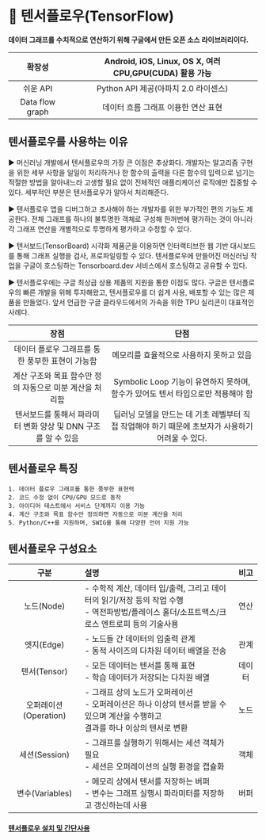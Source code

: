 # 📢 텐서플로우(TensorFlow)
**데이터 그래프를 수치적으로 연산하기 위해 구글에서 만든 오픈 소스 라이브러리이다.**


|확장성|Android, iOS, Linux, OS X, 여러 CPU,GPU(CUDA) 활용 가능|
|:---:|:---:|
|쉬운 API|Python API 제공(아파치 2.0 라이센스)|
|Data flow graph|데이터 흐름 그래프 이용한 연산 표현|

## 텐서플로우를 사용하는 이유

▶️ 머신러닝 개발에서 텐서플로우의 가장 큰 이점은 추상화다. 개발자는 알고리즘 구현을 위한 세부 사항을 일일이 처리하거나 한 함수의 출력을 다른 함수의 입력으로 넘기는 적절한 방법을 알아내느라 고생할 필요 없이 전체적인 애플리케이션 로직에만 집중할 수 있다. 세부적인 부분은 텐서플로우가 알아서 처리해준다.

▶️ 텐서플로우 앱을 디버그하고 조사해야 하는 개발자를 위한 부가적인 편의 기능도 제공한다. 전체 그래프를 하나의 불투명한 객체로 구성해 한꺼번에 평가하는 것이 아니라 각 그래프 연산을 개별적으로 투명하게 평가하고 수정할 수 있다.

▶️ 텐서보드(TensorBoard) 시각화 제품군을 이용하면 인터랙티브한 웹 기반 대시보드를 통해 그래프 실행을 검사, 프로파일링할 수 있다. 텐서플로우에 만들어진 머신러닝 작업을 구글이 호스팅하는 Tensorboard.dev 서비스에서 호스팅하고 공유할 수 있다. 

▶️ 텐서플로우에는 구글 최상급 상용 제품의 지원을 통한 이점도 많다. 구글은 텐서플로우의 빠른 개발을 위해 투자해왔고, 텐서플로우를 더 쉽게 사용, 배포할 수 있는 많은 제품을 만들었다. 앞서 언급한 구글 클라우드에서의 가속을 위한 TPU 실리콘이 대표적인 사례다.

|장점|단점|
|:--:|:---:|
|데이터 플로우 그래프를 통한 풍부한 표현이 가능함|메모리를 효율적으로 사용하지 못하고 있음|
|계산 구조와 목표 함수만 정의 자동으로 미분 계산을 처리함|Symbolic Loop 기능이 유연하지 못하며, 함수가 있어도 텐서 타입으로만 적용해야 함|
|텐서보드를 통해서 파라미터 변화 양상 및 DNN 구조를 알 수 있음|딥러닝 모델을 만드는 데 기초 레벨부터 직접 작업해야 하기 때문에 초보자가 사용하기 어려울 수 있다.|

## 텐서플로우 특징
```
1. 데이터 플로우 그래프를 통한 풍부한 표현력
2. 코드 수정 없이 CPU/GPU 모드로 동작
3. 아이디어 테스트에서 서비스 단계까지 이용 가능
4. 계산 구조와 목표 함수만 정의하면 자동으로 미분 계산을 처리
5. Python/C++를 지원하며, SWIG를 통해 다양한 언어 지원 가능
```

## 텐서플로우 구성요소
|구분|설명|비고|
|:---:|:-----|:---:|
|노드(Node)|- 수학적 계산, 데이터 입/출력, 그리고 데이터의 읽기/저장 등의 작업 수행<br> - 역전파방법/플레이스 홀더/소프트맥스/크로스 엔트로피 등의 기술사용|연산|
|엣지(Edge)|- 노드들 간 데이터의 입출력 관계<br> - 동적 사이즈의 다차원 데이터 배열을 전송|관계|
|텐서(Tensor)|- 모든 데이터는 텐서를 통해 표현<br> - 학습 데이터가 저장되는 다차원 배열|데이터|
|오퍼레이션(Operation)|- 그래프 상의 노드가 오퍼레이션<br> - 오퍼레이션은 하나 이상의 텐서를 받을 수 있으며 계산을 수행하고<br> 결과를 하나 이상의 텐서로 변환|노드|
|세션(Session)|- 그래프를 실행하기 위해서는 세션 객체가 필요<br> - 세션은 오퍼레이션의 실행 환경을 캡슐화|객체|
|변수(Variables)|- 메모리 상에서 텐서를 저장하는 버퍼<br> - 변수는 그래프 실행시 파라미터를 저장하고 갱신하는데 사용|버퍼|

#### <a href="https://needjarvis.tistory.com/204">텐서플로우 설치 및 간단사용</a>
